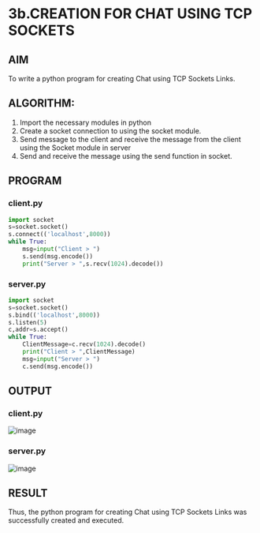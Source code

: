 # 3b.CREATION FOR CHAT USING TCP SOCKETS
## AIM
To write a python program for creating Chat using TCP Sockets Links.
## ALGORITHM:
1. Import the necessary modules in python
2. Create a socket connection to using the socket module.
3. Send message to the client and receive the message from the client using the Socket module in
 server
4. Send and receive the message using the send function in socket.
## PROGRAM
### client.py
```python
import socket
s=socket.socket()
s.connect(('localhost',8000))
while True:
    msg=input("Client > ")
    s.send(msg.encode())
    print("Server > ",s.recv(1024).decode())
```
### server.py
```python
import socket
s=socket.socket()
s.bind(('localhost',8000))
s.listen(5)
c,addr=s.accept()
while True:
    ClientMessage=c.recv(1024).decode()
    print("Client > ",ClientMessage)
    msg=input("Server > ")
    c.send(msg.encode())
```
## OUTPUT
### client.py
![image](https://github.com/user-attachments/assets/0d2e85a1-57a5-448f-9612-8c4b7d63a3e8)

### server.py
![image](https://github.com/user-attachments/assets/ec10da0b-8f3f-443c-b06b-e3199d3c8a98)

## RESULT
Thus, the python program for creating Chat using TCP Sockets Links was successfully 
created and executed.
